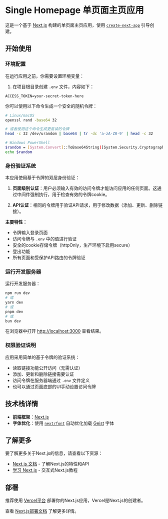 # Single Homepage 单页面主页应用

这是一个基于 [Next.js](https://nextjs.org) 构建的单页面主页应用，使用 [`create-next-app`](https://nextjs.org/docs/app/api-reference/cli/create-next-app) 引导创建。

## 开始使用

### 环境配置

在运行应用之前，你需要设置环境变量：

1. 在项目根目录创建 `.env` 文件，内容如下：
```
ACCESS_TOKEN=your-secret-token-here
```

你可以使用以下命令生成一个安全的随机令牌：

```bash
# Linux/macOS
openssl rand -base64 32

# 或者使用这个命令生成更易读的令牌
head -c 32 /dev/urandom | base64 | tr -dc 'a-zA-Z0-9' | head -c 32

# Windows PowerShell
$random = [System.Convert]::ToBase64String([System.Security.Cryptography.RandomNumberGenerator]::GetBytes(24))
echo $random
```

### 身份验证系统

本应用使用基于令牌的双层身份验证：

1. **页面级别认证**：用户必须输入有效的访问令牌才能访问应用的任何页面。这通过中间件强制执行，用于检查有效的令牌cookie。

2. **API认证**：相同的令牌用于验证API请求，用于修改数据（添加、更新、删除链接）。

**主要特性：**
- 令牌输入登录页面
- 访问令牌与 `.env` 中的值进行验证
- 安全的cookie存储令牌（httpOnly，生产环境下启用secure）
- 登出功能
- 所有页面和受保护API路由的令牌验证

### 运行开发服务器

运行开发服务器：

```bash
npm run dev
# 或
yarn dev
# 或
pnpm dev
# 或
bun dev
```

在浏览器中打开 [http://localhost:3000](http://localhost:3000) 查看结果。

### 权限验证说明

应用采用简单的基于令牌的验证系统：

- 读取链接功能公开访问（无需认证）
- 添加、更新和删除链接需要认证
- 访问令牌在服务器端通过 `.env` 文件定义
- 也可以通过页面底部的UI手动设置访问令牌

## 技术栈详情

- **前端框架**：[Next.js](https://nextjs.org)
- **字体优化**：使用 [`next/font`](https://nextjs.org/docs/app/building-your-application/optimizing/fonts) 自动优化加载 [Geist](https://vercel.com/font) 字体

## 了解更多

要了解更多关于Next.js的信息，请查看以下资源：

- [Next.js 文档](https://nextjs.org/docs) - 了解Next.js的特性和API
- [学习 Next.js](https://nextjs.org/learn) - 交互式Next.js教程

## 部署

推荐使用 [Vercel平台](https://vercel.com/new?utm_medium=default-template&filter=next.js&utm_source=create-next-app&utm_campaign=create-next-app-readme) 部署你的Next.js应用，Vercel是Next.js的创建者。

查看 [Next.js部署文档](https://nextjs.org/docs/app/building-your-application/deploying) 了解更多详情。
